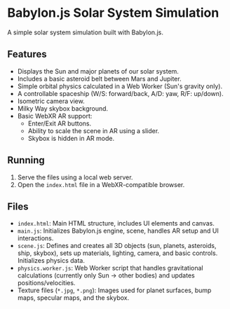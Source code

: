 # Babylon.js Solar System Simulation

A simple solar system simulation built with Babylon.js.

## Features

*   Displays the Sun and major planets of our solar system.
*   Includes a basic asteroid belt between Mars and Jupiter.
*   Simple orbital physics calculated in a Web Worker (Sun's gravity only).
*   A controllable spaceship (W/S: forward/back, A/D: yaw, R/F: up/down).
*   Isometric camera view.
*   Milky Way skybox background.
*   Basic WebXR AR support:
    *   Enter/Exit AR buttons.
    *   Ability to scale the scene in AR using a slider.
    *   Skybox is hidden in AR mode.

## Running

1.  Serve the files using a local web server.
2.  Open the `index.html` file in a WebXR-compatible browser.

## Files

*   `index.html`: Main HTML structure, includes UI elements and canvas.
*   `main.js`: Initializes Babylon.js engine, scene, handles AR setup and UI interactions.
*   `scene.js`: Defines and creates all 3D objects (sun, planets, asteroids, ship, skybox), sets up materials, lighting, camera, and basic controls. Initializes physics data.
*   `physics.worker.js`: Web Worker script that handles gravitational calculations (currently only Sun -> other bodies) and updates positions/velocities.
*   Texture files (`*.jpg`, `*.png`): Images used for planet surfaces, bump maps, specular maps, and the skybox.
